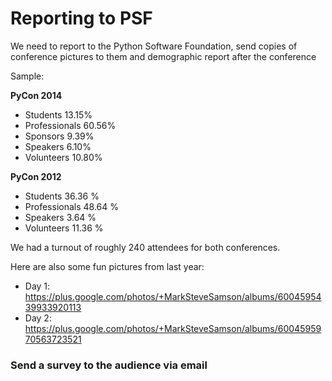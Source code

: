 # Reporting to PSF

We need to report to the Python Software Foundation, send copies of conference pictures to them and demographic report after the conference

Sample:

**PyCon 2014**
- Students 13.15%
- Professionals 60.56%
- Sponsors 9.39%
- Speakers 6.10%
- Volunteers 10.80%

**PyCon 2012**
- Students 36.36 %
- Professionals 48.64 %
- Speakers 3.64 %
- Volunteers 11.36 %

We had a turnout of roughly 240 attendees for both conferences.

Here are also some fun pictures from last year:
- Day 1: https://plus.google.com/photos/+MarkSteveSamson/albums/6004595439933920113
- Day 2: https://plus.google.com/photos/+MarkSteveSamson/albums/6004595970563723521

### Send a survey to the audience via email

